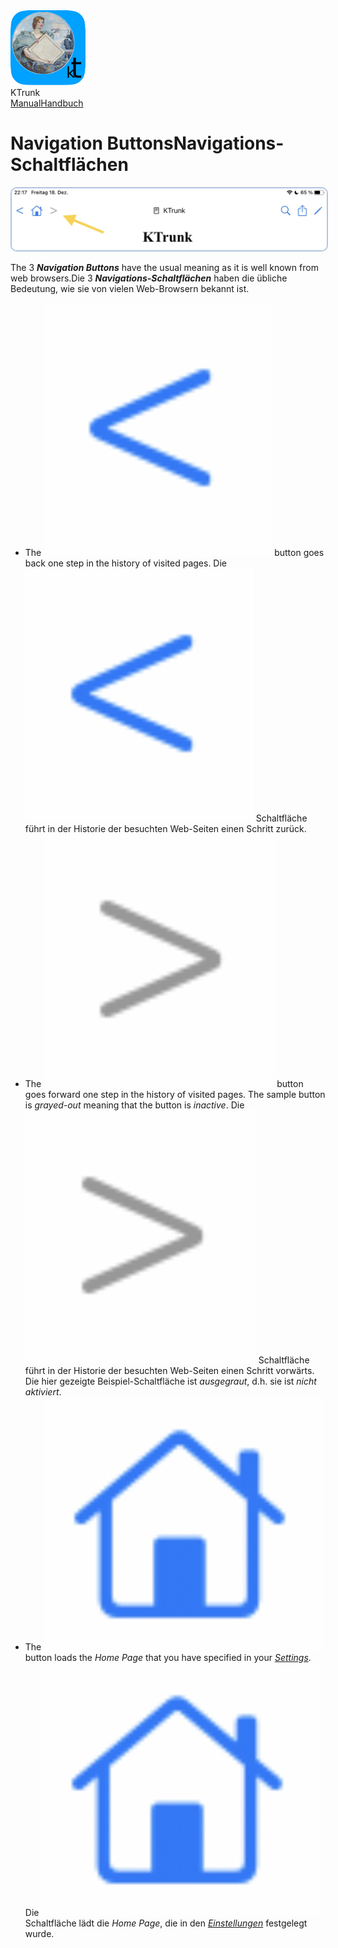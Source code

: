 
<div class="logoRow">
  <div class="logoColumn logoColumnLeft">
    <img src="./../logo120.png">
  </div>
  <div class="logoColumn logoColumnRight">
    <div class="vCentered">
      <div class="logoTitle">KTrunk</div>
      <div class="logoTitle"><a href="./../Manual.html"><span class="en">Manual</span><span class="de">Handbuch</span></a></div>
    </div>
  </div>
</div>


# <span class="en">Navigation Buttons</span><span class="de">Navigations-Schaltflächen</span>

<img src="NavigationButtons.jpg" style="border: 2px solid #B0C4DE; border-radius: 10px;">

<span class="en">The 3 ***Navigation Buttons*** have the usual meaning as it is well known from web browsers.</span><span class="de">Die 3 ***Navigations-Schaltflächen*** haben die übliche Bedeutung, wie sie von vielen Web-Browsern bekannt ist.</span>

<ul>
  <li>
    <span class="en">The <img src="NavigationButtonBackward.jpg" class="appButton"> button goes back one step in the history of visited pages.</span>
    <span class="de">Die <img src="NavigationButtonBackward.jpg" class="appButton"> Schaltfläche führt in der Historie der besuchten Web-Seiten einen Schritt zurück.</span>
  </li>
  <li>
    <span class="en">The <img src="NavigationButtonForward.jpg" class="appButton"> button goes forward one step in the history of visited pages. The sample button is <i>grayed-out</i> meaning that the button is <i>inactive</i>.</span>
    <span class="de">Die <img src="NavigationButtonForward.jpg" class="appButton"> Schaltfläche führt in der Historie der besuchten Web-Seiten einen Schritt vorwärts. Die hier gezeigte Beispiel-Schaltfläche ist <i>ausgegraut</i>, d.h. sie ist <i>nicht aktiviert</i>.</span>
  </li>
  <li>
    <span class="en">The <img src="NavigationButtonHome.jpg" class="appButton"> button loads the <i>Home Page</i> that you have specified in your <i><a href="Settings.html">Settings</a></i>.</span>
    <span class="de">Die <img src="NavigationButtonHome.jpg" class="appButton"> Schaltfläche lädt die <i>Home Page</i>, die in den <i><a href="Settings.html">Einstellungen</a></i> festgelegt wurde.</span>
  </li>
</ul>
